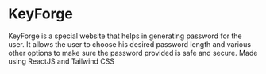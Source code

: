 # KeyForge
KeyForge is a special website that helps in generating password for the user. It allows the user to choose his desired password length and various other options to make sure the password provided is safe and secure. Made using ReactJS and Tailwind CSS
